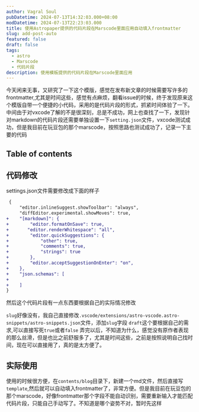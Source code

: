 ```yaml
---
author: Vagral Soul
pubDatetime: 2024-07-13T14:32:03.000+08:00
modDatetime: 2024-07-13T22:23:03.000
title: 使用Astropaper提供的代码片段在Marscode里面应用自动填入frontmatter
slug: add-post-auto
featured: false
draft: false
tags:
  - astro
  - Marscode
  - 代码片段
description: 使用模板提供的代码片段在Marscode里面应用
---
```


 今天闲来无事，又研究了一下这个模版，感觉在发布新文章的时候需要写许多的frontmatter,尤其是时间这些，感觉有点麻烦，翻看issue的时候，终于发现原来这个模版自带一个便捷的小代码，采用的是代码片段的形式，抓紧时间体验了一下。
 中间由于对vxcode了解的不是很深刻，总是不成功，网上也查找了一下，发现针对markdown的代码片段还需要单独设置一下`setting.json`文件，vxcode测试成功，但是我目前在玩豆包的那个marscode，按照思路也测试成功了，记录一下主要的代码

## Table of contents

##  代码修改

settings.json文件需要修改成下面的样子

```diff
 {
     "editor.inlineSuggest.showToolbar": "always",
     "diffEditor.experimental.showMoves": true,    
+    "[markdown]": {
+        "editor.formatOnSave": true,
+       "editor.renderWhitespace": "all",
+        "editor.quickSuggestions": {
+            "other": true,
+            "comments": true,
+            "strings": true
+        },
+        "editor.acceptSuggestionOnEnter": "on",
+    },
+    "json.schemas": [
+        
+    ]
}

```
然后这个代码片段有一点东西要根据自己的实际情况修改

`slug`好像没有，我自己直接修改`.vscode/extensions/astro-vscode.astro-snippets/astro-snippets.json`文件，添加`slug`字段
`draft`这个要根据自己的需求,可以直接写死`true`或者`false`
弄完以后，不知道为什么，感觉没有原作者表现的那么丝滑，但是也比之前舒服多了，尤其是时间这些，之前是按照说明自己找时间，现在可以直接用了，真的是太方便了。

## 实际使用

使用的时候很方便，在`contents/blog`目录下，新建一个md文件，然后直接写`template`,然后就可以自动填入frontmatter了，非常方便。但是我目前在玩豆包的那个marscode，好像frontmatter那个字段不能自动识别，需要重新输入才能匹配代码片段，只能自己手动写了。不知道是哪个姿势不对，暂时先这样